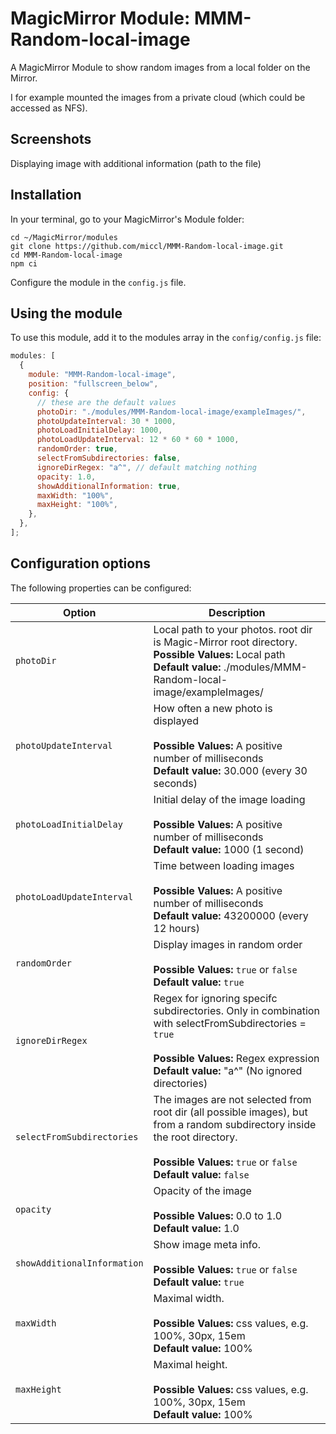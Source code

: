 # MagicMirror Module: MMM-Random-local-image

A MagicMirror Module to show random images from a local folder on the Mirror.

I for example mounted the images from a private cloud (which could be accessed as NFS).

## Screenshots

Displaying image with additional information (path to the file)


## Installation

In your terminal, go to your MagicMirror's Module folder:

```
cd ~/MagicMirror/modules
git clone https://github.com/miccl/MMM-Random-local-image.git
cd MMM-Random-local-image
npm ci
```

Configure the module in the `config.js` file.

## Using the module

To use this module, add it to the modules array in the `config/config.js` file:

```javascript
modules: [
  {
    module: "MMM-Random-local-image",
    position: "fullscreen_below",
    config: {
      // these are the default values
      photoDir: "./modules/MMM-Random-local-image/exampleImages/",
      photoUpdateInterval: 30 * 1000,
      photoLoadInitialDelay: 1000,
      photoLoadUpdateInterval: 12 * 60 * 60 * 1000,
      randomOrder: true,
      selectFromSubdirectories: false,
      ignoreDirRegex: "a^", // default matching nothing
      opacity: 1.0,
      showAdditionalInformation: true,
      maxWidth: "100%",
      maxHeight: "100%",
    },
  },
];
```

## Configuration options

The following properties can be configured:

| Option                     | Description                                                                                                                                                                                                |
| -------------------------- | ---------------------------------------------------------------------------------------------------------------------------------------------------------------------------------------------------------- |
| `photoDir`                 | Local path to your photos. root dir is Magic-Mirror root directory. <br>**Possible Values:** Local path <br> **Default value:** ./modules/MMM-Random-local-image/exampleImages/                                                                                         |
| `photoUpdateInterval`      | How often a new photo is displayed <br><br> **Possible Values:** A positive number of milliseconds <br> **Default value:** 30.000 (every 30 seconds)                                                |
| `photoLoadInitialDelay`    | Initial delay of the image loading <br><br> **Possible Values:** A positive number of milliseconds <br> **Default value:** 1000 (1 second)                                                            |
| `photoLoadUpdateInterval`  | Time between loading images <br><br> **Possible Values:** A positive number of milliseconds <br> **Default value:** 43200000 (every 12 hours)                                                  |
| `randomOrder`              | Display images in random order <br><br> **Possible Values:** `true` or `false` <br> **Default value:** `true`                                                                                              |
| `ignoreDirRegex` | Regex for ignoring specifc subdirectories. Only in combination with selectFromSubdirectories = `true` <br><br> **Possible Values:** Regex expression <br> **Default value:** "a^" (No ignored directories) |
| `selectFromSubdirectories` | The images are not selected from root dir (all possible images), but from a random subdirectory inside the root directory. <br><br> **Possible Values:** `true` or `false` <br> **Default value:** `false` |
| `opacity`                  | Opacity of the image <br><br> **Possible Values:** 0.0 to 1.0 <br> **Default value:** 1.0                                                                                                                  |
| `showAdditionalInformation`       | Show image meta info. <br><br> **Possible Values:** `true` or `false` <br> **Default value:** `true`                                                                                                       |
| `maxWidth`       | Maximal width. <br><br> **Possible Values:** css values, e.g. 100%, 30px, 15em <br> **Default value:** 100%                                                                                                       |
| `maxHeight`       | Maximal height. <br><br> **Possible Values:** css values, e.g. 100%, 30px, 15em <br> **Default value:** 100%                                                                                                       |

